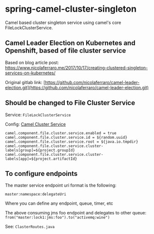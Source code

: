 # spring-camel-cluster-singleton
Camel based cluster singleton service using camel's core FileLockClusterService.


## Camel Leader Election on Kubernetes and Openshift, based of file cluster service

Based on blog article post: https://www.nicolaferraro.me/2017/10/17/creating-clustered-singleton-services-on-kubernetes/

Original gitlab link: [https://github.com/nicolaferraro/camel-leader-election.git](https://github.com/nicolaferraro/camel-leader-election.git)

## Should be changed to File Cluster Service

Service: ```FileLockClusterService```

Config:  [Camel Cluster Service](https://camel.apache.org/manual/latest/clustering.html)

```
camel.component.file.cluster.service.enabled = true
camel.component.file.cluster.service.id = ${random.uuid}
camel.component.file.cluster.service.root = ${java.io.tmpdir}
camel.component.file.cluster.service.cluster-labels[group]=${project.groupId}
camel.component.file.cluster.service.cluster-labels[app]=${project.artifactId}
```

## To configure endpoints

The master service endpoint uri format is the following:

```master:namespace:delegateUri```

Where you can define any endpoint, queue, timer, etc

The above consuming jms foo endpoint and delegates to other queue:
```from("master:lock1:jms:foo").to("activemq:wine")```

See: ```ClasterRoutes.java```
